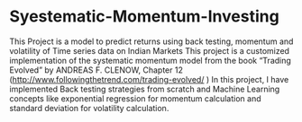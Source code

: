 # Syestematic-Momentum-Investing
This Project is a model to predict returns using back testing, momentum and volatility of Time series data on Indian Markets
This project is a customized implementation of the systematic momentum model from the book “Trading Evolved” by ANDREAS F. CLENOW, Chapter 12 (http://www.followingthetrend.com/trading-evolved/ )
In this project, I have implemented Back testing strategies from scratch and Machine Learning concepts like exponential 
regression for momentum calculation and standard deviation for volatility calculation.



